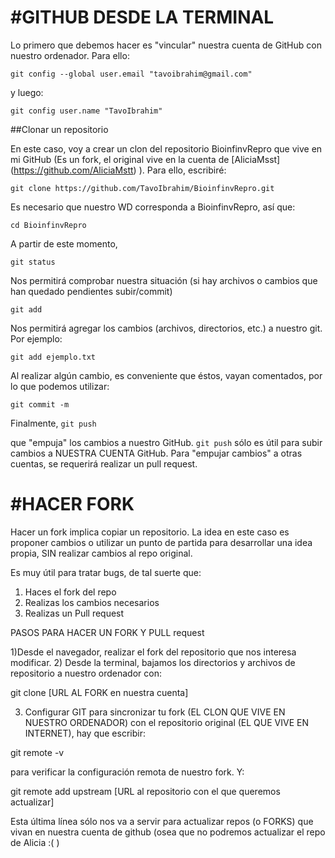 #GITHUB DESDE LA TERMINAL
=========================

Lo primero que debemos hacer es "vincular" nuestra cuenta de GitHub con nuestro ordenador. Para ello:

`git config --global user.email "tavoibrahim@gmail.com"`

y luego:

`git config user.name "TavoIbrahim"`

##Clonar un repositorio

En este caso, voy a crear un clon del repositorio BioinfinvRepro que vive en mi GitHub (Es un fork, el original vive en la cuenta de [AliciaMsst] (https://github.com/AliciaMstt) ). Para ello, escribiré:

`git clone https://github.com/TavoIbrahim/BioinfinvRepro.git`

Es necesario que nuestro WD corresponda a BioinfinvRepro, así que:

`cd BioinfinvRepro`

A partir de este momento, 

`git status`

Nos permitirá comprobar nuestra situación (si hay archivos o cambios que han quedado pendientes subir/commit)

`git add`

Nos permitirá agregar los cambios (archivos, directorios, etc.) a nuestro git. Por ejemplo:

`git add ejemplo.txt`

Al realizar algún cambio, es conveniente que éstos, vayan comentados, por lo que podemos utilizar: 

`git commit -m`

Finalmente, `git push`

que "empuja" los cambios a nuestro GitHub. `git push` sólo es útil para subir cambios a NUESTRA CUENTA GitHub. Para "empujar cambios" a otras cuentas, se requerirá realizar un pull request.

#HACER FORK
===========

Hacer un fork implica copiar un repositorio. La idea en este caso es proponer cambios o utilizar un punto de partida para desarrollar una idea propia, SIN realizar cambios al repo original.

Es muy útil para tratar bugs, de tal suerte que:

1) Haces el fork del repo
2) Realizas los cambios necesarios
3) Realizas un Pull request

PASOS PARA HACER UN FORK Y PULL request

1)Desde el navegador, realizar el fork del repositorio que nos interesa modificar.
2) Desde la terminal, bajamos los directorios y archivos de repositorio a nuestro ordenador con:

git clone [URL AL FORK en nuestra cuenta]

3) Configurar GIT para sincronizar tu fork (EL CLON QUE VIVE EN NUESTRO ORDENADOR) con el repositorio original (EL QUE VIVE EN INTERNET), hay que escribir:

git remote -v 

para verificar la configuración remota de nuestro fork. Y:

git remote add upstream [URL al repositorio con el que queremos actualizar]

Esta última línea sólo nos va a servir para actualizar repos (o FORKS) que vivan en nuestra cuenta de github (osea que no podremos actualizar el repo de Alicia :( )
